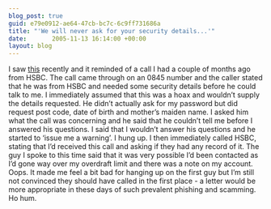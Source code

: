 ```yaml
---
blog_post: true
guid: e79e0912-ae64-47cb-bc7c-6c9ff731686a
title: "'We will never ask for your security details...'"
date:       2005-11-13 16:14:00 +00:00
layout: blog
---
```


I saw [this](http://simon.incutio.com/archive/2005/11/09/orange)
recently and it reminded of a call I had a couple of months ago from
HSBC. The call came through on an 0845 number and the caller stated that
he was from HSBC and needed some security details before he could talk
to me. I immediately assumed that this was a hoax and wouldn’t supply
the details requested. He didn’t actually ask for my password but did
request post code, date of birth and mother’s maiden name. I asked him
what the call was concerning and he said that he couldn’t tell me before
I answered his questions. I said that I wouldn’t answer his questions
and he started to ‘issue me a warning’. I hung up. I then immediately
called HSBC, stating that I’d received this call and asking if they had
any record of it. The guy I spoke to this time said that it was very
possible I’d been contacted as I’d gone way over my overdraft limit and
there was a note on my account. Oops. It made me feel a bit bad for
hanging up on the first guy but I’m still not convinced they should have
called in the first place - a letter would be more appropriate in these
days of such prevalent phishing and scamming. Ho hum.
